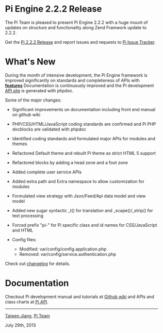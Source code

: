 Pi Engine 2.2.2 Release
=======================

The Pi Team is pleased to present Pi Engine 2.2.2 with a huge mount of updates
on structure and functionality along Zend Framwork update to 2.2.2.

Get the [Pi 2.2.2 Release](https://github.com/pi-engine/pi/archive/release-2.2.2.zip) and report issues and requests to [Pi Issue Tracker](https://github.com/pi-engine/pi/issues).

What's New
==========
During the month of intensive development, the Pi Engine framework is improved significantly on standards and completeness of APIs with **[features](https://github.com/pi-engine/pi/blob/release-2.2.2/doc/changelog.txt)**
Documentation is continuously improved and the Pi development [API site](http://api.pialog.org) is generated with phpdoc.

Some of the major changes:
* Significant improvements on documentation including front end manual on github wiki
* PHP/CSS/HTML/JavaScript coding standards are confirmed and Pi PHP docblocks are validated with phpdoc
* Identified coding standards and formulated major APIs for modules and themes
* Refactored Default theme and rebuilt Pi theme as strict HTML 5 support
* Refactored blocks by adding a head zone and a foot zone
* Added complete user service APIs
* Added extra path and Extra namespace to allow customization for modules
* Formulated view strategy with Json/Feed/Api data model and view model
* Added new sugar syntactic _t() for translation and _scape()/_strip() for text processing
* Forced prefix "pi-" for Pi specific class and id names for CSS/JavaScript and HTML

* Config files:
   + Modified: var/config/config.application.php
   - Removed: var/config/service.authentication.php

Check out [changelog](https://github.com/pi-engine/pi/blob/release-2.2.2/doc/changelog.txt) for details.

Documentation
=============
Checkout Pi development manual and tutorials at [Github wiki](https://github.com/pi-engine/pi/wiki) and APIs and class charts at [Pi API](http://api.pialog.org).


---------------------
[Taiwen Jiang](http://github.com/taiwen), [Pi Team](http://pi-engine.org)

July 29th, 2013
